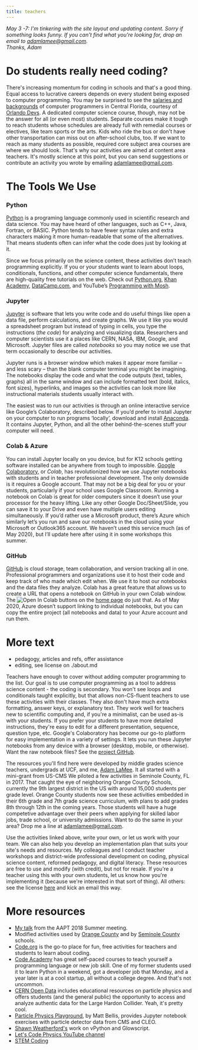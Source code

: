 ```yaml
---
title: teachers  
---
```


*May 3 -7: I'm tinkering with the site layout and updating content. Sorry if something looks funny. If you can't find what you're looking for, drop an email to adamlamee@gmail.com.*  
*Thanks, Adam*

# Do students really need coding?  
There's increasing momentum for coding in schools and that's a good thing. Equal access to lucrative careers depends on every student being exposed to computer programming. You may be surprised to see the [salaries and backgrounds](https://orlandodevs.com/blog/orlando-devs-salaries-2017) of computer programmers in Central Florida, courtesy of [Orlando Devs](https://orlandodevs.com/). A dedicated computer science course, though, may not be the answer for all (or even most) students. Separate courses make it tough to reach students whose schedules are already full with remedial courses or electives, like team sports or the arts. Kids who ride the bus or don't have other transportation can miss out on after-school clubs, too. If we want to reach as many students as possible, required core subject area courses are where we should look. That's why our activities are aimed at content area teachers. It's mostly science at this point, but you can send suggestions or contribute an activity you wrote by emailing adamlamee@gmail.com.  

# The Tools We Use
### Python  
[Python](https://www.python.org/) is a programing language commonly used in scientific research and data science. You may have heard of other languages, such as C++, Java, Fortran, or BASIC. Python tends to have fewer syntax rules and extra characters making it more human-readable that some of the alternatives. That means students often can infer what the code does just by looking at it.  

Since we focus primarily on the science content, these activities don’t teach programming explicitly. If you or your students want to learn about loops, conditionals, functions, and other computer science fundamentals, there are high-quality free tutorials on the web. Check out [Python.org]( https://wiki.python.org/moin/BeginnersGuide/Programmers), [Khan Academy]( https://www.khanacademy.org/computing/computer-science), [DataCamp.com]( https://www.datacamp.com/courses/intro-to-python-for-data-science), and YouTube’s [Programming with Mosh]( https://www.youtube.com/watch?v=_uQrJ0TkZlc).  

### Jupyter  
[Jupyter]( https://jupyter.org/) is software that lets you write code and do useful things like open a data file, perform calculations, and create graphs. We use it like you would a spreadsheet program but instead of typing in cells, you type the instructions (*the code*) for analyzing and visualizing data. Researchers and computer scientists use it a places like CERN, NASA, IBM, Google, and Microsoft. Jupyter files are called *notebooks* so you may notice we use that term occasionally to describe our activities.  

Jupyter runs is a browser window which makes it appear more familiar – and less scary – than the blank computer terminal you might be imagining. The notebooks display the code and what the code outputs (text, tables, graphs) all in the same window and can include formatted text (bold, italics, font sizes), hyperlinks, and images so the activities can look more like instructional materials students usually interact with.  

The easiest was to run our activities is through an online interactive service like Google’s Colaboratory, described below. If you’d prefer to install Jupyter on your computer to run programs ‘locally’, download and install [Anaconda]( https://www.anaconda.com/products/individual). It contains Jupyter, Python, and all the other behind-the-scenes stuff your computer will need.  

### Colab & Azure  
You can install Jupyter locally on you device, but for K12 schools getting software installed can be anywhere from tough to impossible. [Google Colaboratory](https://colab.research.google.com/notebooks/basic_features_overview.ipynb), or *Colab*, has revolutionized how we use Jupyter notebooks with students and in teacher professional development. The only downside is it requires a Google account. That may not be a big deal for you or your students, particularly if your school uses Google Classroom. Running a notebook on Colab is great for older computers since it doesn’t use your processor for the heavy lifting. Like any other Google Doc/Sheet/Slide, you can save it to your Drive and even have multiple users editing simultaneously. If you’d rather use a Microsoft product, there’s Azure which similarly let’s you run and save our notebooks in the cloud using your Microsoft or Outlook365 account. We haven’t used this service much (as of May 2020), but I’ll update here after using it in some workshops this summer.  

### GitHub  
[GitHub]( https://github.com/) is cloud storage, team collaboration, and version tracking all in one. Professional programmers and organizations use it to host their code and keep track of who made which edit when. We use it to host our notebooks and the data files they analyze. Colab has a great feature that allows us to create a URL that opens a notebook on GitHub in your own Colab window. The ![Open In Colab](https://colab.research.google.com/assets/colab-badge.svg) buttons on the [home page](.home) do just that. As of May 2020, Azure doesn’t support linking to individual notebooks, but you can copy the entire project (all notebooks and data) to your Azure account and run them.  

# More text
- pedagogy, articles and refs, offer assistance
- editing, see license on ./about.md

Teachers have enough to cover without adding computer programming to the list. Our goal is to use computer programming as a tool to address science content - the coding is secondary. You won't see loops and conditionals taught explicitly, but that allows non-CS-fluent teachers to use these activities with their classes. They also don't have much extra formatting, answer keys, or explanatory text. They work well for teachers new to scientific computing and, if you're a minimalist, can be used as-is with your students. If you prefer your students to have more detailed instructions, they're easy to edit for a different presentation, sequence, question type, etc. Google's Colaboratory has become our go-to platform for easy implementation in a variety of settings. It lets you run these Jupyter notebooks from any device with a browser (desktop, mobile, or otherwise). Want the raw notebook files? See the [project GitHub](https://github.com/adamlamee/CODINGinK12). 

The resources you'll find here were developed by middle grades science teachers, undergrads at UCF, and me, [Adam LaMee](www.adamlamee.com). It all started with a mini-grant from US-CMS We piloted a few activities in Seminole County, FL in 2017. That caught the eye of neighboring Orange County Schools, currently the 9th largest district in the US with around 15,000 students per grade level. Orange County students now see these activities embedded in their 6th grade and 7th grade science curriculum, with plans to add grades 8th through 12th in the coming years. Those students will have a huge competetive advantage over their peers when applying for skilled labor jobs, trade school, or university admissions. Want to do the same in your area? Drop me a line at adamlamee@gmail.com.  

Use the activities linked above, write your own, or let us work with your team. We can also help you develop an implementation plan that suits your site's needs and resources. My colleagues and I conduct teacher workshops and district-wide professional development on coding, physical science content, reformed pedagogy, and digital literacy. These resources are free to use and modify (with credit), but not for resale. If you're a teacher using this with your own students, let us know how you're implementing it (because we're interested in that sort of thing). All others: see the license [here](https://github.com/adamlamee/CODINGinK12) and kick an email this way.  

# More resources  
- [My talk](https://drive.google.com/open?id=1vM15mldQQX0GjnV4EKRcdsGmEWQMDGAe) from the AAPT 2018 Summer meeting.  
- Modified activities used by [Orange County](https://github.com/ocps-codes) and by [Seminole County](https://github.com/SCPSscience) schools.
- [Code.org](https://code.org/) is the go-to place for fun, free activities for teachers and students to learn about coding.  
- [Code Academy](https://www.codecademy.com) has great self-paced courses to teach yourself a programming language or new job skill. One of my former students used it to learn Python in a weekend, got a developer job that Monday, and a year later is at a cool startup, all without a college degree. And that's not uncommon.  
- [CERN Open Data](http://opendata.cern.ch/?ln=en) includes educational resources on particle physics and offers students (and the general public) the opportunity to access and analyze authentic data for the Large Hardon Collider. Yeah, it's pretty cool.  
- [Particle Physics Playground](http://particle-physics-playground.github.io/), by Matt Bellis, provides Jupyter notebook exercises with particle detector data from CMS and CLEO.  
- [Shawn Weatherford's](http://www.phys.ufl.edu/~sweatherford/) work on vPython and Glowscript.  
- [Let's Code Physics YouTube channel](https://www.youtube.com/channel/UCWBTKIyw-zX-2k63cB6qciQ)  
- [STEM Coding](https://u.osu.edu/stemcoding/)  
